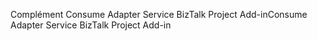 <span data-ttu-id="cd75a-101">Complément Consume Adapter Service BizTalk Project Add-in</span><span class="sxs-lookup"><span data-stu-id="cd75a-101">Consume Adapter Service BizTalk Project Add-in</span></span>